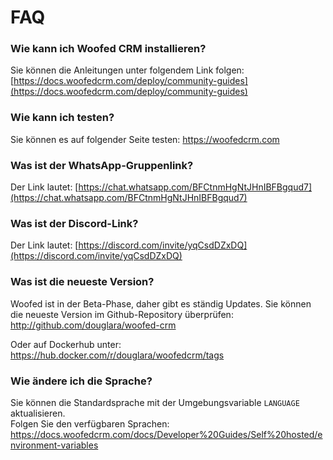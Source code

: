 # FAQ

### Wie kann ich Woofed CRM installieren?

Sie können die Anleitungen unter folgendem Link folgen:\
[https://docs.woofedcrm.com/deploy/community-guides](https://docs.woofedcrm.com/deploy/community-guides)

### Wie kann ich testen?

Sie können es auf folgender Seite testen: https://woofedcrm.com

### Was ist der WhatsApp-Gruppenlink?

Der Link lautet: [https://chat.whatsapp.com/BFCtnmHgNtJHnIBFBgqud7](https://chat.whatsapp.com/BFCtnmHgNtJHnIBFBgqud7)

### Was ist der Discord-Link?

Der Link lautet: [https://discord.com/invite/yqCsdDZxDQ](https://discord.com/invite/yqCsdDZxDQ)

### Was ist die neueste Version?

Woofed ist in der Beta-Phase, daher gibt es ständig Updates. Sie können die neueste Version im Github-Repository überprüfen: http://github.com/douglara/woofed-crm

Oder auf Dockerhub unter: https://hub.docker.com/r/douglara/woofedcrm/tags

### Wie ändere ich die Sprache?

Sie können die Standardsprache mit der Umgebungsvariable `LANGUAGE` aktualisieren.\
Folgen Sie den verfügbaren Sprachen:\
https://docs.woofedcrm.com/docs/Developer%20Guides/Self%20hosted/environment-variables

